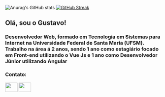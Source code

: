 ![Anurag's GitHub stats](https://github-readme-stats.vercel.app/api?username=GustavodSouza&show_icons=true&theme=radical)
[![GitHub Streak](https://github-readme-streak-stats.herokuapp.com/?user=GustavodSouza&theme=radical)](https://git.io/streak-stats)

<h2>Olá, sou o Gustavo!</h2>
<h3>Desenvolvedor Web, formado em Tecnologia em Sistemas para Internet na Universidade Federal de Santa Maria (UFSM). Trabalho na área á 2 anos, sendo 1 ano como estagiário focado em Front-end utilizando o Vue Js e 1 ano como Desenvolvedor Júnior utilizando Angular</h3>
<h3 align="left">Contato:</h3>
<p align="left">
<a href="https://www.linkedin.com/in/gustavo-de-souza-de-lima-084024b4/" target="blank"><img align="center" src="https://cdn.jsdelivr.net/npm/simple-icons@3.0.1/icons/linkedin.svg" alt="" height="30" width="40" /></a>
<a href="https://www.instagram.com/_gustavodsouza/" target="blank"><img align="center" src="https://cdn.jsdelivr.net/npm/simple-icons@3.0.1/icons/instagram.svg" alt="" height="30" width="40" /></a>
</p>

